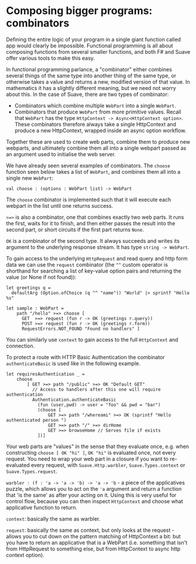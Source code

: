 Composing bigger programs: combinators
======================================

Defining the entire logic of your program in a single giant function called app would clearly be impossible. Functional programming is all about composing functions from several smaller functions, and both F# and Suave offer various tools to make this easy.

In functional programming parlance, a "combinator" either combines several things of the same type into another thing of the same type, or otherwise takes a value and returns a new, modified version of that value. In mathematics it has a slightly different meaning, but we need not worry about this. In the case of Suave, there are two types of combinator:

- Combinators which combine multiple `WebPart` into a single `WebPart`.
- Combinators that produce `WebPart` from more primitive values. Recall that `WebPart` has the type `HttpContext -> Async<HttpContext option>`. These combinators therefore always take a single HttpContext and produce a new HttpContext, wrapped inside an async option workflow.

Together these are used to create web parts, combine them to produce new webparts, and ultimately combine them all into a single webpart passed as an argument used to initialise the web server.

We have already seen several examples of combinators. The `choose` function seen below takes a list of `WebPart`, and combines them all into a single new `WebPart`:

    val choose : (options : WebPart list) -> WebPart

The `choose` combinator is implemented such that it will execute each webpart in the list until one returns success.

`>=>` is also a combinator, one that combines exactly two web parts. It runs the first, waits for it to finish, and then either passes the result into the second part, or short circuits if the first part returns `None`.

`OK` is a combinator of the second type. It always succeeds and writes its argument to the underlying response stream. It has type `string -> WebPart`.

To gain access to the underlying `HttpRequest` and read query and http form data we can use the `request` combinator (the `^^` custom operator is shorthand for searching a list of key-value option pairs and returning the value (or None if not found)):

    let greetings q =
      defaultArg (Option.ofChoice (q ^^ "name")) "World" |> sprintf "Hello %s"

    let sample : WebPart = 
        path "/hello" >=> choose [
          GET  >=> request (fun r -> OK (greetings r.query))
          POST >=> request (fun r -> OK (greetings r.form))
          RequestErrors.NOT_FOUND "Found no handlers" ]

You can similarly use `context` to gain access to the full `HttpContext` and connection.

To protect a route with HTTP Basic Authentication the combinator `authenticateBasic` is used like in the following example.

    let requiresAuthentication _ =
        choose
            [ GET >=> path "/public" >=> OK "Default GET"
              // Access to handlers after this one will require authentication
              Authentication.authenticateBasic 
                (fun (user,pwd) -> user = "foo" && pwd = "bar") 
                (choose [
                    GET >=> path "/whereami" >=> OK (sprintf "Hello authenticated person ")
                    GET >=> path "/" >=> dirHome
                    GET >=> browseHome // Serves file if exists 
                ])]

Your web parts are "values" in the sense that they evaluate
once, e.g. when constructing `choose [ OK "hi" ]`, `OK "hi"` is evaluated once,
not every request. You need to wrap your web part in a closure if you want to
re-evaluated every request, with `Suave.Http.warbler`, `Suave.Types.context` or
`Suave.Types.request`.

`warbler : (f : 'a -> 'a -> 'b) -> 'a -> 'b` - a piece of the applicatives
puzzle, which allows you to act on the `'a` argument and return a function that
'is the same' as after your acting on it. Using this is very useful for control
flow, because you can then inspect `HttpContext` and choose what applicative
function to return.

`context`: basically the same as warbler.

`request`: basically the same as context, but only looks at the request - allows
you to cut down on the pattern matching of HttpContext a bit: but you have to
return an applicative that is a WebPart (i.e. something that isn't from
HttpRequest to something else, but from HttpContext to async http context
option).